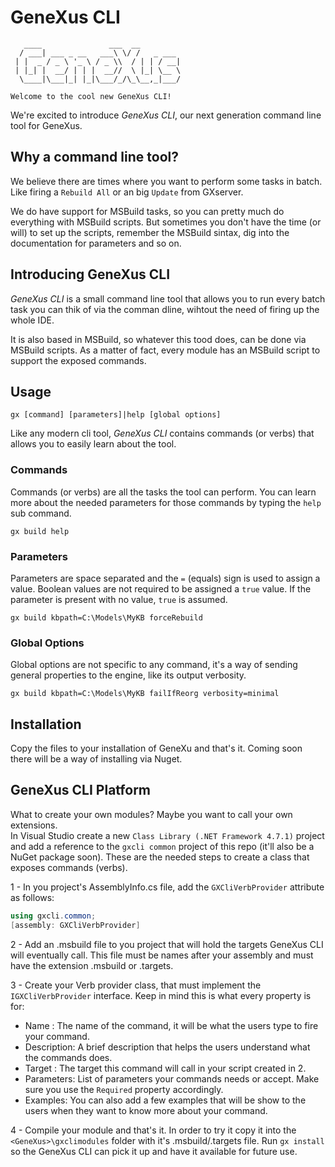 # GeneXus CLI

```
   ____               ___  __
  / ___| ___ _ __   ___\ \/ /   _ ___
 | |  _ / _ \ '_ \ / _ \\  / | | / __|
 | |_| |  __/ | | |  __//  \ |_| \__ \
  \____|\___|_| |_|\___/_/\_\__,_|___/

Welcome to the cool new GeneXus CLI!
```

We're excited to introduce *GeneXus CLI*, our next generation command line tool for GeneXus.

## Why a command line tool?

We believe there are times where you want to perform some tasks in batch. Like firing a `Rebuild All` or an big `Update` from GXserver.

We do have support for MSBuild tasks, so you can pretty much do everything with MSBuild scripts. But sometimes you don't have the time (or will) to set up the scripts, remember the MSBuild sintax, dig into the documentation for parameters and so on.

## Introducing GeneXus CLI

*GeneXus CLI* is a small command line tool that allows you to run every batch task you can thik of via the comman dline, wihtout the need of firing up the whole IDE.

It is also based in MSBuild, so whatever this tood does, can be done via MSBuild scripts. As a matter of fact, every module has an MSBuild script to support the exposed commands.

## Usage

```
gx [command] [parameters]|help [global options]
```

Like any modern cli tool, *GeneXus CLI* contains commands (or verbs) that allows you to easily learn about the tool.

### Commands
Commands (or verbs) are all the tasks the tool can perform. You can learn more about the needed parameters for those commands by typing the `help` sub command.
```
gx build help
```

### Parameters
Parameters are space separated and the `=` (equals) sign is used to assign a value. Boolean values are not required to be assigned a `true` value. If the parameter is present with no value, `true` is assumed.
```
gx build kbpath=C:\Models\MyKB forceRebuild
```

### Global Options
Global options are not specific to any command, it's a way of sending general properties to the engine, like its output verbosity.
```
gx build kbpath=C:\Models\MyKB failIfReorg verbosity=minimal
```

## Installation
Copy the files to your installation of GeneXu and that's it. Coming soon there will be a way of installing via Nuget.

## GeneXus CLI Platform
What to create your own modules? Maybe you want to call your own extensions.  
In Visual Studio create a new `Class Library (.NET Framework 4.7.1)` project and add a reference to the `gxcli common` project of this repo (it'll also be a NuGet package soon).
These are the needed steps to create a class that exposes commands (verbs).  

1 - In you project's AssemblyInfo.cs file, add the `GXCliVerbProvider` attribute as follows:

```c#
using gxcli.common;
[assembly: GXCliVerbProvider]
```

2 - Add an .msbuild file to you project that will hold the targets GeneXus CLI will eventually call. This file must be names after your assembly and must have the extension .msbuild or .targets.

3 - Create your Verb provider class, that must implement the `IGXCliVerbProvider` interface. Keep in mind this is what every property is for:

- Name : The name of the command, it will be what the users type to fire your command.
- Description: A brief description that helps the users understand what the commands does.
- Target : The target this command will call in your script created in 2.
- Parameters: List of parameters your commands needs or accept. Make sure you use the `Required` property accordingly.
- Examples: You can also add a few examples that will be show to the users when they want to know more about your command.

4 - Compile your module and that's it. In order to try it copy it into the `<GeneXus>\gxclimodules` folder with it's .msbuild/.targets file. Run `gx install` so the GeneXus CLI can pick it up and have it available for future use.
